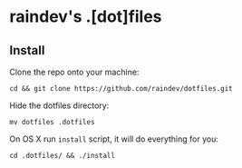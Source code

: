 raindev's .[dot]files
=====================

Install
-------

Clone the repo onto your machine:

    cd && git clone https://github.com/raindev/dotfiles.git

Hide the dotfiles directory:

    mv dotfiles .dotfiles

On OS X run `install` script, it will do everything for you:

    cd .dotfiles/ && ./install
